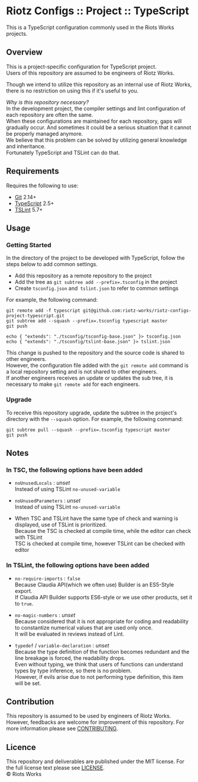 # Riotz Configs :: Project :: TypeScript

This is a TypeScript configuration commonly used in the Riots Works projects.


## Overview
This is a project-specific configuration for TypeScript project.  
Users of this repository are assumed to be engineers of Riotz Works.  

Though we intend to utilize this repository as an internal use of Riotz Works, there is no restriction on using this if it's useful to you.  


*Why is this repository necessary?*  
In the development project, the compiler settings and lint configuration of each repository are often the same.  
When these configurations are maintained for each repository, gaps will gradually occur. And sometimes it could be a serious situation that it cannot be properly managed anymore.  
We believe that this problem can be solved by utilizing general knowledge and inheritance.  
Fortunately TypeScript and TSLint can do that.


## Requirements
Requires the following to use:
- [Git](https://git-scm.com/) 2.14+
- [TypeScript](https://www.typescriptlang.org/) 2.5+
- [TSLint](https://palantir.github.io/tslint/) 5.7+


## Usage
### Getting Started
In the directory of the project to be developed with TypeScript, follow the steps below to add common settings.
- Add this repository as a remote repository to the project
- Add the tree as `git subtree add --prefix=.tsconfig` in the project
- Create `tsconfig.json` and` tslint.json` to refer to common settings

For example, the following command:
```console
git remote add -f typescript git@github.com:riotz-works/riotz-configs-project-typescript.git
git subtree add --squash --prefix=.tsconfig typescript master
git push

echo { "extends": "./tsconfig/tsconfig-base.json" }> tsconfig.json
echo { "extends": "./tsconfig/tslint-base.json" }> tslint.json
```

This change is pushed to the repository and the source code is shared to other engineers.  
However, the configuration file added with the `git remote add` command is a local repository setting and is not shared to other engineers.  
If another engineers receives an update or updates the sub tree, it is necessary to make `git remote add` for each engineers.  


### Upgrade
To receive this repository upgrade, update the subtree in the project's directory with the `--squash` option.
For example, the following command:
```console
git subtree pull --squash --prefix=.tsconfig typescript master
git push
```


## Notes
### In TSC, the following options have been added
- `noUnusedLocals` : *unset*  
Instead of using TSLint `no-unused-variable`  

- `noUnusedParameters` : *unset*  
Instead of using TSLint `no-unused-variable`  

* When TSC and TSLint have the same type of check and warning is displayed, use of TSLint is prioritized.  
Because the TSC is checked at compile time, while the editor can check with TSLint  
TSC is checked at compile time, however TSLint can be checked with editor  


### In TSLint, the following options have been added  
- `no-require-imports` : `false`  
Because Claudia API(which we often use) Builder is an ES5-Style export.  
If Claudia API Builder supports ES6-style or we use other products, set it to `true`.  

- `no-magic-numbers` : *unset*  
Because considered that it is not appropriate for coding and readability to constantize numerical values that are used only once.  
It will be evaluated in reviews instead of Lint.  

- `typedef` / `variable-declaration` : *unset*  
Because the type definition of the function becomes redundant and the line breakage is forced, the readability drops.  
Even without typing, we think that users of functions can understand types by type inference, so there is no problem.  
However, if evils arise due to not performing type definition, this item will be set.  


## Contribution
This repository is assumed to be used by engineers of Riotz Works.  
However, feedbacks are welcome for improvement of this repository. For more information please see [CONTRIBUTING](/.github/CONTRIBUTING.md).  


## Licence
This repository and deliverables are published under the MIT license. For the full license text please see [LICENSE](/LICENSE).  
© Riots Works  

